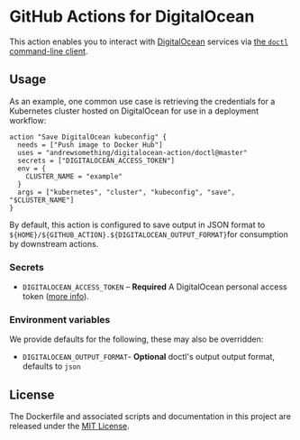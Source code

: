# GitHub Actions for DigitalOcean

This action enables you to interact with [DigitalOcean](https://www.digitalocean.com/) services via [the `doctl` command-line client](https://github.com/digitalocean/doctl).

## Usage

As an example, one common use case is retrieving the credentials for a Kubernetes cluster hosted on DigitalOcean for use in a deployment workflow:


```hcl
action "Save DigitalOcean kubeconfig" {
  needs = ["Push image to Docker Hub"]
  uses = "andrewsomething/digitalocean-action/doctl@master"
  secrets = ["DIGITALOCEAN_ACCESS_TOKEN"]
  env = {
    CLUSTER_NAME = "example"
  }
  args = ["kubernetes", "cluster", "kubeconfig", "save", "$CLUSTER_NAME"]
}
```

By default, this action is configured to save output in JSON format to `${HOME}/${GITHUB_ACTION}.${DIGITALOCEAN_OUTPUT_FORMAT}`for consumption by downstream actions.

### Secrets

- `DIGITALOCEAN_ACCESS_TOKEN` – **Required** A DigitalOcean personal access token ([more info](https://www.digitalocean.com/docs/api/create-personal-access-token/)).

### Environment variables

We provide defaults for the following, these may also be overridden:

- `DIGITALOCEAN_OUTPUT_FORMAT`- **Optional** doctl's output output format, defaults to `json`

## License

The Dockerfile and associated scripts and documentation in this project are released under the [MIT License](LICENSE).

